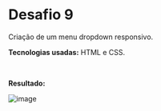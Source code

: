 <h1>Desafio 9</h1>

Criação de um menu dropdown responsivo.

<b>Tecnologias usadas:</b> HTML e CSS.

<br>

<b>Resultado:</b>

![image](https://github.com/emanuellisntos/Kick-Modulo1/assets/99870160/345beb7b-bad7-4368-8d98-f4c4ea70d7bf)
